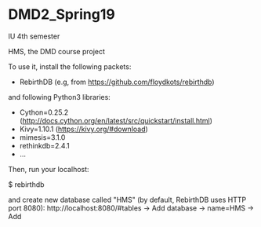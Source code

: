 # DMD2_Spring19
IU 4th semester

HMS, the DMD course project

To use it, install the following packets: 
* RebirthDB (e.g, from https://github.com/floydkots/rebirthdb)

and following Python3 libraries:
* Cython=0.25.2 (http://docs.cython.org/en/latest/src/quickstart/install.html)
* Kivy=1.10.1 (https://kivy.org/#download)
* mimesis=3.1.0
* rethinkdb=2.4.1
* ...

Then, run your localhost:

$ rebirthdb

and create new database called "HMS" (by default, RebirthDB uses HTTP port 8080):
http://localhost:8080/#tables -> Add database -> name=HMS -> Add
